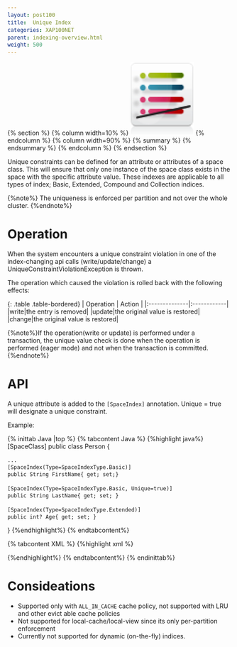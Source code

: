 ```yaml
---
layout: post100
title:  Unique Index
categories: XAP100NET
parent: indexing-overview.html
weight: 500
---
```


{% section %}
{% column width=10% %}
![counter-logo.jpg](/attachment_files/subject/unique-index.png)
{% endcolumn %}
{% column width=90% %}
{% summary %} {% endsummary %}
{% endcolumn %}
{% endsection %}

Unique constraints can be defined for an attribute or attributes of a space class. This will ensure that only one instance of the space class exists in the space with the specific attribute value. These indexes are applicable to all types of index; Basic, Extended, Compound and Collection indices.

{%note%}
The uniqueness is enforced per partition and not over the whole cluster.
{%endnote%}

# Operation

When the system encounters a unique constraint violation in one of the index-changing api calls (write/update/change) a  UniqueConstraintViolationException is thrown.

The operation which caused the violation is rolled back with the following effects:


{: .table .table-bordered}
| Operation | Action |
|:--------------|:------------|
|write|the entry is removed|
|update|the original value is restored|
|change|the original value is restored|

{%note%}If the operation(write or update) is performed under a transaction, the unique value check is done when the operation is performed (eager mode) and not when the transaction is committed. {%endnote%}


# API

A unique attribute is added to the `[SpaceIndex]` annotation. Unique = true will designate a unique constraint.

Example:

{% inittab Java |top %}
{% tabcontent Java %}
{%highlight java%}
[SpaceClass]
public class Person
{

    ...
    [SpaceIndex(Type=SpaceIndexType.Basic)]
    public String FirstName{ get; set;}

    [SpaceIndex(Type=SpaceIndexType.Basic, Unique=true)]
    public String LastName{ get; set; }

    [SpaceIndex(Type=SpaceIndexType.Extended)]
    public int? Age{ get; set; }
}
{%endhighlight%}
{% endtabcontent%}

{% tabcontent XML %}
{%highlight xml %}
<gigaspaces-mapping>
    <class name="Gigaspaces.Examples.Person"
        persist="false" replicate="false" fifo="false" >
        <property name="lastName">
            <index type="BASIC" unique="true"/>
        </property>
        <property name="firstName">
            <index type="BASIC"/>
        </property>
        <property name="age">
             <index type="EXTENDED"/>
        </property>
    </class>
</gigaspaces-mapping>

{%endhighlight%}
{% endtabcontent%}
{% endinittab%}

# Consideations

*	Supported only with `ALL_IN_CACHE` cache policy, not supported with LRU and other evict able cache policies
*	Not supported for local-cache/local-view since its only per-partition enforcement
*	Currently not supported for dynamic (on-the-fly) indices.
